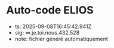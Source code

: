 # Auto-code ELIOS
- ts: 2025-09-08T16:45:42.941Z
- sig: ∞.je.toi.nous.432.528
- note: fichier généré automatiquement